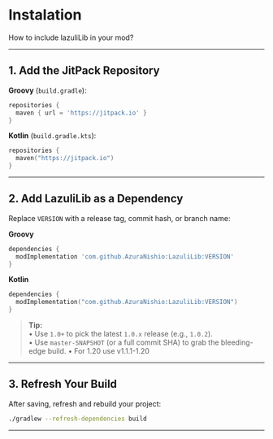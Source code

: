 # Instalation

How to include lazuliLib in your mod?

---

## 1. Add the JitPack Repository

**Groovy** (`build.gradle`):

```groovy
repositories {
  maven { url = 'https://jitpack.io' }
}
```

**Kotlin** (`build.gradle.kts`):

```kotlin
repositories {
  maven("https://jitpack.io")
}
```

---

## 2. Add LazuliLib as a Dependency

Replace `VERSION` with a release tag, commit hash, or branch name:

**Groovy**
```groovy
dependencies {
  modImplementation 'com.github.AzuraNishio:LazuliLib:VERSION'
}
```
**Kotlin**
```kotlin
dependencies {
  modImplementation("com.github.AzuraNishio:LazuliLib:VERSION")
}
```

> **Tip:**  
> • Use `1.0+` to pick the latest `1.0.x` release (e.g., `1.0.2`).  
> • Use `master-SNAPSHOT` (or a full commit SHA) to grab the bleeding-edge build.
> • For 1.20 use v1.1.1-1.20

---

## 3. Refresh Your Build

After saving, refresh and rebuild your project:

```bash
./gradlew --refresh-dependencies build
```

---




